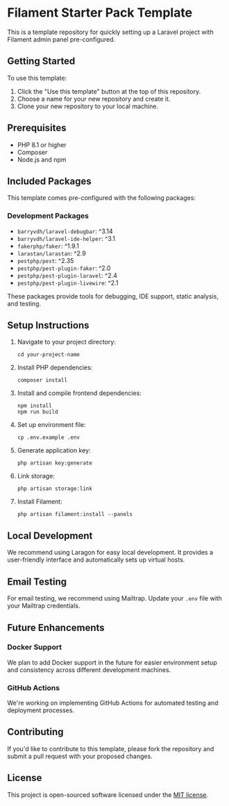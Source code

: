 # Filament Starter Pack Template

This is a template repository for quickly setting up a Laravel project with Filament admin panel pre-configured.

## Getting Started

To use this template:

1. Click the "Use this template" button at the top of this repository.
2. Choose a name for your new repository and create it.
3. Clone your new repository to your local machine.

## Prerequisites

- PHP 8.1 or higher
- Composer
- Node.js and npm

## Included Packages

This template comes pre-configured with the following packages:

### Development Packages

- `barryvdh/laravel-debugbar`: ^3.14
- `barryvdh/laravel-ide-helper`: ^3.1
- `fakerphp/faker`: ^1.9.1
- `larastan/larastan`: ^2.9
- `pestphp/pest`: ^2.35
- `pestphp/pest-plugin-faker`: ^2.0
- `pestphp/pest-plugin-laravel`: ^2.4
- `pestphp/pest-plugin-livewire`: ^2.1

These packages provide tools for debugging, IDE support, static analysis, and testing.

## Setup Instructions

1. Navigate to your project directory:
   ```
   cd your-project-name
   ```

2. Install PHP dependencies:
   ```
   composer install
   ```

3. Install and compile frontend dependencies:
   ```
   npm install
   npm run build
   ```

4. Set up environment file:
   ```
   cp .env.example .env
   ```

5. Generate application key:
   ```
   php artisan key:generate
   ```

6. Link storage:
   ```
   php artisan storage:link
   ```

7. Install Filament:
   ```
   php artisan filament:install --panels
   ```

## Local Development

We recommend using Laragon for easy local development. It provides a user-friendly interface and automatically sets up virtual hosts.

## Email Testing

For email testing, we recommend using Mailtrap. Update your `.env` file with your Mailtrap credentials.

## Future Enhancements

### Docker Support

We plan to add Docker support in the future for easier environment setup and consistency across different development machines.

### GitHub Actions

We're working on implementing GitHub Actions for automated testing and deployment processes.

## Contributing

If you'd like to contribute to this template, please fork the repository and submit a pull request with your proposed changes.

## License

This project is open-sourced software licensed under the [MIT license](https://opensource.org/licenses/MIT).
